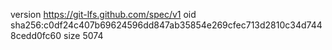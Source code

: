 version https://git-lfs.github.com/spec/v1
oid sha256:c0df24c407b69624596dd847ab35854e269cfec713d2810c34d7448cedd0fc60
size 5074
